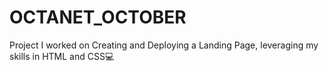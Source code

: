 # OCTANET_OCTOBER
Project I worked on Creating and Deploying a Landing Page, leveraging my skills in HTML and CSS💻

